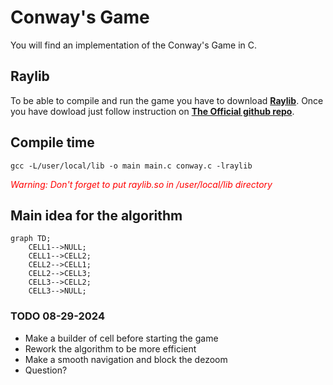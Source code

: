 # Conway's Game

You will find an implementation of the Conway's Game in C.
## Raylib

To be able to compile and run the game you have to download **[Raylib](https://www.raylib.com/)**. Once you have dowload just follow instruction on **[The Official github repo](https://github.com/raysan5/raylib)**.

## Compile time
```shell
gcc -L/user/local/lib -o main main.c conway.c -lraylib
```
<font color="red">*Warning: Don't forget to put raylib.so in /user/local/lib directory*</font>

## Main idea for the algorithm

```mermaid
graph TD;
    CELL1-->NULL;
    CELL1-->CELL2;
    CELL2-->CELL1;
    CELL2-->CELL3;
    CELL3-->CELL2;
    CELL3-->NULL;
```
### TODO 08-29-2024

- Make a builder of cell before starting the game
- Rework the algorithm to be more efficient
- Make a smooth navigation and block the dezoom 
- Question?